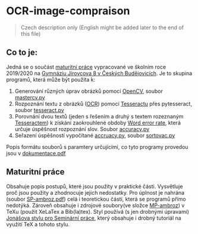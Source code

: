 # OCR-image-compraison
>Czech description only (English might be added later to the end of this file)
## Co to je:
Jedná se o součást [maturitní práce][3] vypracované ve školním roce 2019/2020 na [Gymnáziu Jírovcova 8 v Českých Budějovicích][7]. Je to skupina programů, která může být použita k:
1. Generování různých úprav obrázků pomocí [OpenCV][2], soubor [mastercv.py](../master/mastercv.py)
2. Rozpoznání textu z obrázků ([OCR][5]) pomocí [Tesseractu][4] přes pytesseract, soubor [tesseract.py](../master/tesseract.py)
3. Porovnání dvou textů (jeden s řešením a druhý s textem rozeznaným [Tesseractem][4]) k získání zaokrouhlené obdoby [Word error rate][6], která určuje úspěšnost rozpoznání slov. Soubor [accuracy.py](../master/accuracy.py)
4. Seřazení úspěšností vypočítané [accruacy.py](../blob/master/accuracy.py), soubor [sortovac.py](../master/sortovac.py)

Popis formátu souborů s paramtery určujícími, co tyto programy provedou jsou v [dokumentace.pdf](../master/dokumentace.pdf)
## Maturitní práce
Obsahuje popis postupů, které jsou použity v praktické části. Vysvětluje proč jsou použity a zhodnocuje jejich nedostatky.
Pro úplnost je nahrána (soubor [SP-ambroz.pdf](../master/SP-amborz.pdf)) celá i teoretickou částí, která se programů přímo nedotýká. Zároveň obsahuje i zdrojové soubory(ve složce [MP-ambroz](tree/master/MP-ambroz)) v TeXu (použit XeLaTex a Bib(la)tex). Styl používá (s jen drobnými úpravami) [Jonášova stylu pro Seminární práce][1], který obsahuje i drobný tutoriál na využití TeX a tohoto stylu.


[1]:https://github.com/JoHavel/Maturitni-Seminarni-Prace
[2]:https://opencv.org/
[3]:https://github.com/AmbryTheBlue/OCR-image-compraison#maturitní-práce
[4]:https://github.com/tesseract-ocr/tesseract
[5]:https://cs.wikipedia.org/wiki/Optick%C3%A9_rozpozn%C3%A1v%C3%A1n%C3%AD_znak%C5%AF
[6]:https://en.wikipedia.org/wiki/Word_error_rate
[7]:https://www.gymji.cz/
